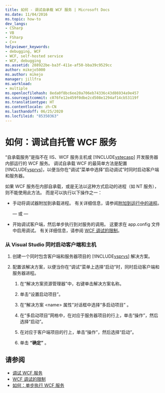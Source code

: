 ```yaml
---
title: 如何 - 调试自承载 WCF 服务 | Microsoft Docs
ms.date: 11/04/2016
ms.topic: how-to
dev_langs:
- CSharp
- VB
- FSharp
- C++
helpviewer_keywords:
- debugging, WCF
- WCF, self-hosted service
- WCF, debugging
ms.assetid: 288922be-ba3f-411e-af50-bba39c9529cc
author: mikejo5000
ms.author: mikejo
manager: jillfra
ms.workload:
- multiple
ms.openlocfilehash: 8eda0f8bc6ee20a706eb74336c43d86934a9e457
ms.sourcegitcommit: c076fe12e459f0dbe2cd508e1294af14cb53119f
ms.translationtype: HT
ms.contentlocale: zh-CN
ms.lasthandoff: 06/25/2020
ms.locfileid: "85350363"
---
```

# <a name="how-to-debug-a-self-hosted-wcf-service"></a>如何：调试自托管 WCF 服务
“自承载服务”是指不在 IIS、WCF 服务主机或 [!INCLUDE[vstecasp](../code-quality/includes/vstecasp_md.md)] 开发服务器内部运行的 WCF 服务。 调试自承载 WCF 的最简单方法是配置 [!INCLUDE[vsprvs](../code-quality/includes/vsprvs_md.md)]，以便当你在“调试”菜单中选择“启动调试”时同时启动客户端和服务器。

 如果 WCF 服务在内部自承载，或是无法以这种方式启动的进程（如 NT 服务），则不能使用此方法。 而是可以执行以下操作之一：

- 手动将调试器附加到承载进程。 有关详细信息，请参阅[附加到运行中的进程](../debugger/attach-to-running-processes-with-the-visual-studio-debugger.md)。

     — 或 —

- 开始调试客户端，然后单步执行到对服务的调用。 这要求在 app.config 文件中启用调试。 有关详细信息，请参阅 [WCF 调试的限制](../debugger/limitations-on-wcf-debugging.md)。

### <a name="to-start-both-client-and-host-from-visual-studio"></a>从 Visual Studio 同时启动客户端和主机

1. 创建一个同时包含客户端和服务器项目的 [!INCLUDE[vsprvs](../code-quality/includes/vsprvs_md.md)] 解决方案。

2. 配置该解决方案，以便当你在“调试”菜单上选择“启动”时，同时启动客户端和服务器进程。

   1. 在“解决方案资源管理器”中，右键单击解决方案名称。

   2. 单击“设置启动项目”。

   3. 在“解决方案 \<name> 属性”对话框中选择“多启动项目” 。

   4. 在“多启动项目”网格中，在对应于服务器项目的行上，单击“操作”，然后选择“启动”。

   5. 在对应于客户端项目的行上，单击“操作”，然后选择“启动”。

   6. 单击 **“确定”** 。

## <a name="see-also"></a>请参阅
- [调试 WCF 服务](../debugger/debugging-wcf-services.md)
- [WCF 调试的限制](../debugger/limitations-on-wcf-debugging.md)
- [如何：单步执行 WCF 服务](../debugger/how-to-step-into-wcf-services.md)